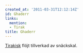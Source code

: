 ```yaml
---
created_at: '2011-03-31T12:12:14Z'
id: Ghaderr
links:
  mention:
  - Tirak
title: Ghaderr
---
```


[Tirakisk] flöjt tillverkad av snäckskal.

  [Tirakisk]: Tirak
